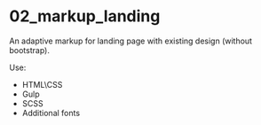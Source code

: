 # 02_markup_landing
An adaptive markup for landing page with existing design (without bootstrap).

Use:

- HTML\CSS
- Gulp
- SCSS
- Additional fonts
